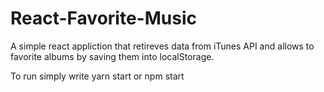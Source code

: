 # React-Favorite-Music

A simple react appliction that retireves data from iTunes API and allows to favorite albums by saving them into localStorage.

To run simply write yarn start or npm start
